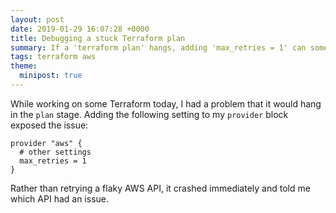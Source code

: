 ```yaml
---
layout: post
date: 2019-01-29 16:07:28 +0000
title: Debugging a stuck Terraform plan
summary: If a 'terraform plan' hangs, adding 'max_retries = 1' can sometimes expose the issue.
tags: terraform aws
theme:
  minipost: true
---
```


While working on some Terraform today, I had a problem that it would hang in the `plan` stage.
Adding the following setting to my `provider` block exposed the issue:

```hcl
provider "aws" {
  # other settings
  max_retries = 1
}
```

Rather than retrying a flaky AWS API, it crashed immediately and told me which API had an issue.
